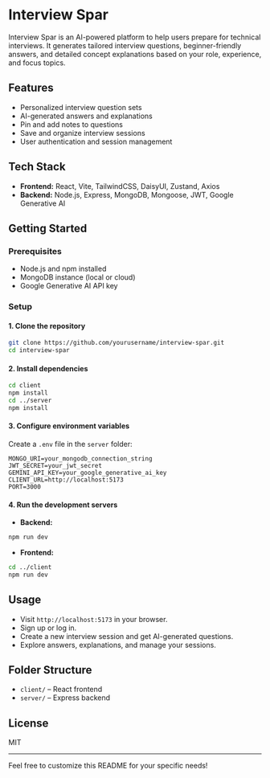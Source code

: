 # Interview Spar

Interview Spar is an AI-powered platform to help users prepare for technical interviews. It generates tailored interview questions, beginner-friendly answers, and detailed concept explanations based on your role, experience, and focus topics.

## Features

- Personalized interview question sets
- AI-generated answers and explanations
- Pin and add notes to questions
- Save and organize interview sessions
- User authentication and session management

## Tech Stack

- **Frontend:** React, Vite, TailwindCSS, DaisyUI, Zustand, Axios
- **Backend:** Node.js, Express, MongoDB, Mongoose, JWT, Google Generative AI

## Getting Started

### Prerequisites

- Node.js and npm installed
- MongoDB instance (local or cloud)
- Google Generative AI API key

### Setup

#### 1. Clone the repository

```sh
git clone https://github.com/yourusername/interview-spar.git
cd interview-spar
```

#### 2. Install dependencies

```sh
cd client
npm install
cd ../server
npm install
```

#### 3. Configure environment variables

Create a `.env` file in the `server` folder:

```
MONGO_URI=your_mongodb_connection_string
JWT_SECRET=your_jwt_secret
GEMINI_API_KEY=your_google_generative_ai_key
CLIENT_URL=http://localhost:5173
PORT=3000
```

#### 4. Run the development servers

- **Backend:**

```sh
npm run dev
```

- **Frontend:**

```sh
cd ../client
npm run dev
```

## Usage

- Visit `http://localhost:5173` in your browser.
- Sign up or log in.
- Create a new interview session and get AI-generated questions.
- Explore answers, explanations, and manage your sessions.

## Folder Structure

- `client/` – React frontend
- `server/` – Express backend

## License

MIT

---

Feel free to customize this README for your specific needs!